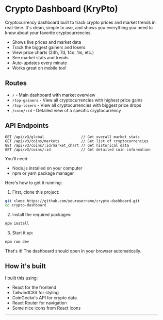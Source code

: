 # Crypto Dashboard (KryPto)

Cryptocurrency dashboard built to track crypto prices and market trends in real-time. It's clean, simple to use, and shows you everything you need to know about your favorite cryptocurrencies.

- Shows live prices and market data
- Track the biggest gainers and losers
- View price charts (24h, 7d, 14d, 1m, etc.)
- See market stats and trends
- Auto-updates every minute
- Works great on mobile too!

## Routes

- `/` - Main dashboard with market overview
- `/top-gainers` - View all cryptocurrencies with highest price gains
- `/top-losers` - View all cryptocurrencies with biggest price drops
- `/coin/:id` - Detailed view of a specific cryptocurrency

## API Endpoints

```
GET /api/v3/global                 // Get overall market stats
GET /api/v3/coins/markets          // Get list of cryptocurrencies
GET /api/v3/coins/:id/market_chart // Get historical data
GET /api/v3/coins/:id              // Get detailed coin information
```

You'll need:
- Node.js installed on your computer
- npm or yarn package manager

Here's how to get it running:

1. First, clone this project:
```bash
git clone https://github.com/yourusername/crypto-dashboard.git
cd crypto-dashboard
```

2. Install the required packages:
```bash
npm install
```

3. Start it up:
```bash
npm run dev
```

That's it! The dashboard should open in your browser automatically.

## How it's built 

I built this using:
- React for the frontend
- TailwindCSS for styling
- CoinGecko's API for crypto data
- React Router for navigation
- Some nice icons from React Icons



---
